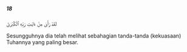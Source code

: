 ##### 18

<span class="ayah">لَقَدْ رَأَىٰ مِنْ ءَايَٰتِ رَبِّهِ ٱلْكُبْرَىٰٓ</span>

<span class="ayah_translation">Sesungguhnya dia telah melihat sebahagian tanda-tanda (kekuasaan) Tuhannya yang paling besar.</span>
